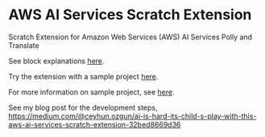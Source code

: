 # AWS AI Services Scratch Extension

Scratch Extension for Amazon Web Services (AWS) AI Services Polly and Translate

See block explanations [here](https://github.com/ceyhunozgun/awsAIScratchExtension/wiki).

Try the extension with a sample project [here](https://scratchx.org/?url=https://ceyhunozgun.github.io/awsAIScratchExtension/englishToSpanish.sbx).

For more information on sample project, see [here](https://github.com/ceyhunozgun/awsAIScratchExtension/wiki/Sample-Project).

See my blog post for the development steps, https://medium.com/@ceyhun.ozgun/ai-is-hard-its-child-s-play-with-this-aws-ai-services-scratch-extension-32bed8669d36



